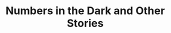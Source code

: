 ---
"\uFEFFauthor_sort": Calvino, Italo
authors: Italo Calvino
comments: ''
cover: "/Users/Raman/Calibre Library/Italo Calvino/Numbers in the Dark and Other Stories
  (92)/cover.jpg"
formats: mobi
id: '92'
identifiers: ''
isbn: ''
languages: ''
library_name: Calibre Library
pubdate: '0101-01-01T09:00:00+09:00'
publisher: ''
rating: ''
series: ''
series_index: '1.0'
size: '366990'
tags: ''
timestamp: '0101-01-01T09:00:00+09:00'
title: Numbers in the Dark and Other Stories
title_sort: Numbers in the Dark and Other Stories
uuid: f359bdb8-c14d-41de-b779-751221a90cd5
"#format": MOBI
layout: book
link: false
---